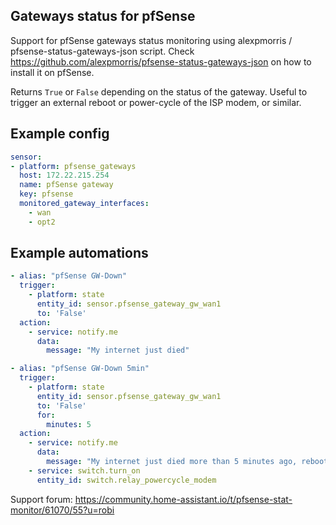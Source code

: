 ## Gateways status for pfSense

Support for pfSense gateways status monitoring using alexpmorris / pfsense-status-gateways-json script. Check https://github.com/alexpmorris/pfsense-status-gateways-json on how to install it on pfSense.

Returns `True` or `False` depending on the status of the gateway. Useful to trigger an external reboot or power-cycle of the ISP modem, or similar.

## Example config

```yaml
sensor:
- platform: pfsense_gateways
  host: 172.22.215.254
  name: pfSense gateway
  key: pfsense
  monitored_gateway_interfaces:
    - wan
    - opt2
```

## Example automations
```yaml
- alias: "pfSense GW-Down"
  trigger:
    - platform: state
      entity_id: sensor.pfsense_gateway_gw_wan1
      to: 'False'
  action:
    - service: notify.me
      data:
        message: "My internet just died"

- alias: "pfSense GW-Down 5min"
  trigger:
    - platform: state
      entity_id: sensor.pfsense_gateway_gw_wan1
      to: 'False'
      for:
        minutes: 5
  action:
    - service: notify.me
      data:
        message: "My internet just died more than 5 minutes ago, rebooting ISP crap"
    - service: switch.turn_on
      entity_id: switch.relay_powercycle_modem
```

Support forum: https://community.home-assistant.io/t/pfsense-stat-monitor/61070/55?u=robi
